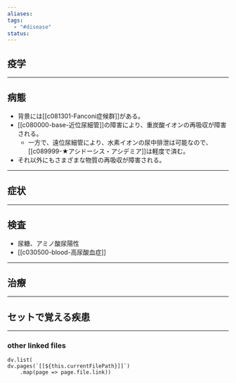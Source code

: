 ```yaml
---
aliases: 
tags:
  - "#disease"
status:
---
```

## 疫学
---
## 病態
- 背景には[[c081301-Fanconi症候群]]がある。
- [[c080000-base-近位尿細管]]の障害により、重炭酸イオンの再吸収が障害される。
	- 一方で、遠位尿細管により、水素イオンの尿中排泄は可能なので、[[c089999-★アシドーシス・アシデミア]]は軽度で済む。
- それ以外にもさまざまな物質の再吸収が障害される。
---
## 症状
---
## 検査
- 尿糖、アミノ酸尿陽性
- [[c030500-blood-高尿酸血症]]
---
## 治療
---
## セットで覚える疾患
---
### other linked files
```dataviewjs
dv.list(
dv.pages(`[[${this.currentFilePath}]]`)
	.map(page => page.file.link))
```

